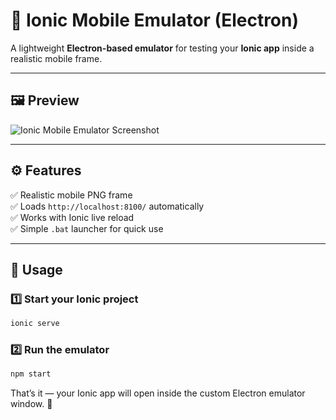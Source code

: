 

# 📱 Ionic Mobile Emulator (Electron)

A lightweight **Electron-based emulator** for testing your **Ionic app** inside a realistic mobile frame.

---

## 🖼️ Preview
![Ionic Mobile Emulator Screenshot](https://awesomescreenshot.s3.amazonaws.com/image/4453479/57188562-33074f06716ffb0cd2689e3dcab57d3c.png?X-Amz-Algorithm=AWS4-HMAC-SHA256&X-Amz-Credential=AKIAJSCJQ2NM3XLFPVKA%2F20251031%2Fus-east-1%2Fs3%2Faws4_request&X-Amz-Date=20251031T080209Z&X-Amz-Expires=28800&X-Amz-SignedHeaders=host&X-Amz-Signature=f11fae98a829fee79cf6cb2240dc87b3f8897553e32bf8b84ddee15c2a67c06a)

---

## ⚙️ Features
✅ Realistic mobile PNG frame  
✅ Loads `http://localhost:8100/` automatically  
✅ Works with Ionic live reload  
✅ Simple `.bat` launcher for quick use  

---

## 🚀 Usage

### 1️⃣ Start your Ionic project
```bash
ionic serve
````

### 2️⃣ Run the emulator

```bash
npm start
```

That’s it — your Ionic app will open inside the custom Electron emulator window. 🎉





